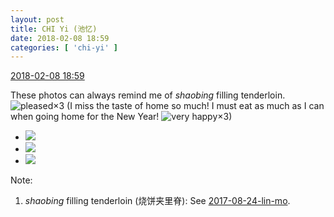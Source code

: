 ```yaml
---
layout: post
title: CHI Yi (池忆)
date: 2018-02-08 18:59
categories: [ 'chi-yi' ]
---
```


<div class="weibo-info">
  <a href="https://weibo.com/6117581836/G2bXHB3a4">2018-02-08 18:59</a>
</div>

These photos can always remind me of *shaobing* filling tenderloin. ![pleased](https://img.t.sinajs.cn/t4/appstyle/expression/ext/normal/0b/tootha_org.gif)×3 (I miss the taste of home so much! I must eat as much as I can when going home for the New Year! ![very happy](https://img.t.sinajs.cn/t4/appstyle/expression/ext/normal/58/mb_org.gif)×3)

<!-- more -->

<ul class="weibo-pic-list-1">
  <li class="weibo-pic">
    <a href="http://wx1.sinaimg.cn/mw690/006G0KuMgy1fo98n0zo89j30qo0ziq8n.jpg"><img src="http://wx1.sinaimg.cn/thumb150/006G0KuMgy1fo98n0zo89j30qo0ziq8n.jpg"/></a>
  </li>
  <li class="weibo-pic">
    <a href="http://wx4.sinaimg.cn/mw690/006G0KuMgy1fo98n00aquj30qo0zin3w.jpg"><img src="http://wx4.sinaimg.cn/thumb150/006G0KuMgy1fo98n00aquj30qo0zin3w.jpg"/></a>
  </li>
  <li class="weibo-pic">
    <a href="http://wx3.sinaimg.cn/mw690/006G0KuMgy1fo98n2blk0j30qo0zi44i.jpg"><img src="http://wx3.sinaimg.cn/thumb150/006G0KuMgy1fo98n2blk0j30qo0zi44i.jpg"/></a>
  </li>
</ul>

Note:
1. *shaobing* filling tenderloin (烧饼夹里脊): See [2017-08-24-lin-mo](../lin-mo/20170824.html).
